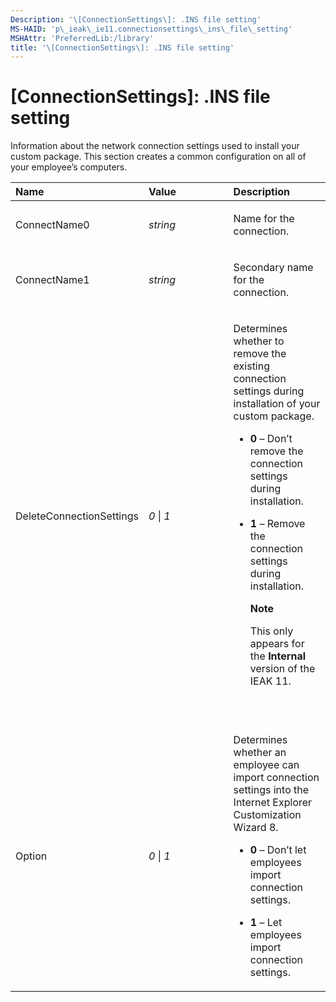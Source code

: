```yaml
---
Description: '\[ConnectionSettings\]: .INS file setting'
MS-HAID: 'p\_ieak\_ie11.connectionsettings\_ins\_file\_setting'
MSHAttr: 'PreferredLib:/library'
title: '\[ConnectionSettings\]: .INS file setting'
---
```


# \[ConnectionSettings\]: .INS file setting


Information about the network connection settings used to install your custom package. This section creates a common configuration on all of your employee’s computers.

<table>
<colgroup>
<col width="33%" />
<col width="33%" />
<col width="33%" />
</colgroup>
<thead>
<tr class="header">
<th align="left">Name</th>
<th align="left">Value</th>
<th align="left">Description</th>
</tr>
</thead>
<tbody>
<tr class="odd">
<td align="left"><p>ConnectName0</p></td>
<td align="left"><p><em>string</em></p></td>
<td align="left"><p>Name for the connection.</p></td>
</tr>
<tr class="even">
<td align="left"><p>ConnectName1</p></td>
<td align="left"><p><em>string</em></p></td>
<td align="left"><p>Secondary name for the connection.</p></td>
</tr>
<tr class="odd">
<td align="left"><p>DeleteConnectionSettings</p></td>
<td align="left"><p><em>0</em> | <em>1</em></p></td>
<td align="left"><p>Determines whether to remove the existing connection settings during installation of your custom package.</p>
<ul>
<li><p><strong>0</strong> – Don’t remove the connection settings during installation.</p></li>
<li><p><strong>1</strong> – Remove the connection settings during installation.</p>
<div class="alert">
<strong>Note</strong>  
<p>This only appears for the <strong>Internal</strong> version of the IEAK 11.</p>
</div>
<div>
 
</div></li>
</ul></td>
</tr>
<tr class="even">
<td align="left"><p>Option</p></td>
<td align="left"><p><em>0</em> | <em>1</em></p></td>
<td align="left"><p>Determines whether an employee can import connection settings into the Internet Explorer Customization Wizard 8.</p>
<ul>
<li><p><strong>0</strong> – Don’t let employees import connection settings.</p></li>
<li><p><strong>1</strong> – Let employees import connection settings.</p></li>
</ul></td>
</tr>
</tbody>
</table>

 

 

 



